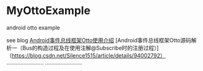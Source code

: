 # MyOttoExample
android otto example

see blog  [Android事件总线框架Otto使用介绍](https://blog.csdn.net/Silence1515/article/details/94483249)
[Android事件总线框架Otto源码解析一（Bus的构造过程及在使用注解@Subscribe时的注册过程）]（https://blog.csdn.net/Silence1515/article/details/94002792）
……………………
……………………
